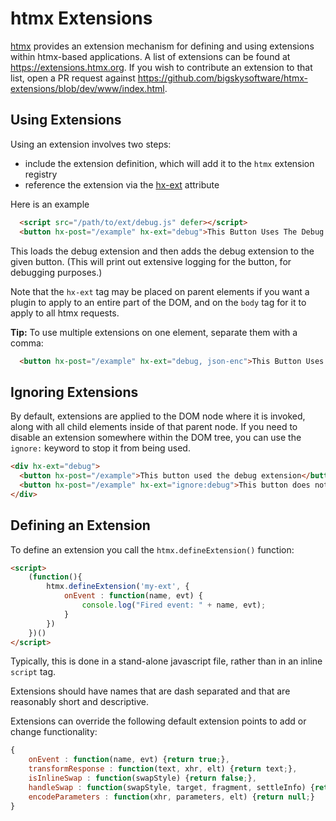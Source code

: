 # htmx Extensions

[htmx](https://htmx.org) provides an extension mechanism for defining and using extensions within htmx-based applications.
A list of extensions can be found at <https://extensions.htmx.org>.  If you wish to contribute an extension to that
list, open a PR request against <https://github.com/bigskysoftware/htmx-extensions/blob/dev/www/index.html>.

## Using Extensions

Using an extension involves two steps:

* include the extension definition, which will add it to the `htmx` extension registry
* reference the extension via the [hx-ext](https://htmx.org/attributes/hx-ext/) attribute

Here is an example

```html
  <script src="/path/to/ext/debug.js" defer></script>
  <button hx-post="/example" hx-ext="debug">This Button Uses The Debug Extension</button>
```

This loads the debug extension and then adds the debug extension to the given button.  (This
will print out extensive logging for the button, for debugging purposes.)

Note that the `hx-ext` tag may be placed on parent elements if you want a plugin to apply to an entire part of the DOM,
and on the `body` tag for it to apply to all htmx requests.

**Tip:** To use multiple extensions on one element, separate them with a comma:

```html
  <button hx-post="/example" hx-ext="debug, json-enc">This Button Uses Two Extensions</button>
```

## Ignoring Extensions

By default, extensions are applied to the DOM node where it is invoked, along with all child elements inside of that parent node.
If you need to disable an extension somewhere within the DOM tree, you can use the `ignore:` keyword to stop it from being used.

```html
<div hx-ext="debug">
  <button hx-post="/example">This button used the debug extension</button>
  <button hx-post="/example" hx-ext="ignore:debug">This button does not</button>
</div>
```

## Defining an Extension

To define an extension you call the `htmx.defineExtension()` function:

```html
<script>
    (function(){
        htmx.defineExtension('my-ext', {
            onEvent : function(name, evt) {
                console.log("Fired event: " + name, evt);
            }
        })
    })()
</script>
```

Typically, this is done in a stand-alone javascript file, rather than in an inline `script` tag.

Extensions should have names that are dash separated and that are reasonably short and descriptive.

Extensions can override the following default extension points to add or change functionality:

```javascript
{
    onEvent : function(name, evt) {return true;},
    transformResponse : function(text, xhr, elt) {return text;},
    isInlineSwap : function(swapStyle) {return false;},
    handleSwap : function(swapStyle, target, fragment, settleInfo) {return false;},
    encodeParameters : function(xhr, parameters, elt) {return null;}
}
```
